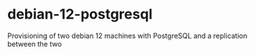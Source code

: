# debian-12-postgresql
Provisioning of two debian 12 machines with PostgreSQL and a replication between the two
